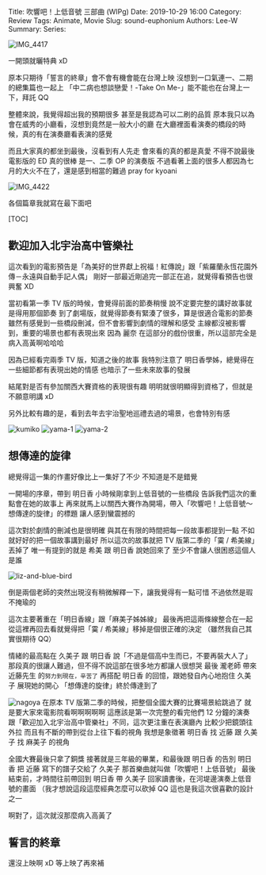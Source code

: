 Title: 吹響吧！上低音號 三部曲 (WIPg)
Date: 2019-10-29 16:00
Category: Review
Tags: Animate, Movie
Slug: sound-euphonium
Authors: Lee-W
Summary:
Series:

![IMG_4417]({static}/images/post-images/2019-10-29-sound-euphonium/IMG_4417.jpeg)

<!--more-->

一開頭就曬特典 xD

原本只期待「誓言的終章」會不會有機會能在台灣上映
沒想到一口氣連一、二期的總集篇也一起上
「中二病也想談戀愛！-Take On Me-」能不能也在台灣上一下，拜託 QQ

整體來說，我覺得超出我的預期很多
甚至是我認為可以二刷的品質
原本我只以為會在威秀的小廳看，沒想到竟然是一般大小的廳
在大廳裡面看演奏的橋段的時候，真的有在演奏廳看表演的感覺

而且大家真的都坐到最後，沒看到有人先走
會來看的真的都是真愛
不得不說最後電影版的 ED 真的很棒
是一、二季 OP 的演奏版
不過看著上面的很多人都因為七月的大火不在了，還是感到相當的難過
pray for kyoani

![IMG_4422]({static}/images/post-images/2019-10-29-sound-euphonium/IMG_4422.jpeg)

各個篇章我就寫在最下面吧

[TOC]

## 歡迎加入北宇治高中管樂社
這次看到的電影預告是「為美好的世界獻上祝福！紅傳說」跟「紫羅蘭永恆花園外傳－永遠與自動手記人偶」
剛好一部最近剛追完一部正在追，就覺得看預告也很興奮 XD

當初看第一季 TV 版的時候，會覺得前面的節奏稍慢
說不定要完整的講好故事就是得用那個節奏
到了劇場版，就覺得節奏有緊湊了很多，算是很適合電影的節奏
雖然有感覺到一些橋段刪減，但不會影響到劇情的理解和感受
主線都沒被影響到，重要的場景也都有表現出來
因為 麗奈 在這部分的戲份很重，所以這部完全是病入高黃啊哈哈哈

因為已經看完兩季 TV 版，知道之後的故事
我特別注意了 明日香學姊，總覺得在一些細節都有表現出她的情感
也暗示了一些未來故事的發展

結尾對是否有參加關西大賽資格的表現很有趣
明明就很明顯得到資格了，但就是不願意明講 xD


另外比較有趣的是，看到去年去宇治聖地巡禮去過的場景，也會特別有感

![kumiko]({static}/images/post-images/2019-10-29-sound-euphonium/15714945051422.jpg)
![yama-1]({static}/images/post-images/2019-10-29-sound-euphonium/15714945193298.jpg)
![yama-2]({static}/images/post-images/2019-10-29-sound-euphonium/15714945365664.jpg)


## 想傳達的旋律
總覺得這一集的作畫好像比上一集好了不少
不知道是不是錯覺

一開場的序章，帶到 明日香 小時候剛拿到上低音號的一些橋段
告訴我們這次的重點會在她的故事上
再來就馬上以關西大賽作為開場，帶入「吹響吧！上低音號～想傳達的旋律」的標題
讓人感到蠻震撼的

這次對於劇情的刪減也是很明確
與其在有限的時間把每一段故事都提到一點
不如就好好的把一個故事講到最好
所以這次的故事就把 TV 版第二季的「霙 / 希美線」丟掉了
唯一有提到的就是 希美 跟 明日香 說她回來了
至少不會讓人很困惑這個人是誰

![liz-and-blue-bird]({static}/images/post-images/2019-10-29-sound-euphonium/15714945100033.jpg)

倒是兩個老師的突然出現沒有稍微解釋一下，讓我覺得有一點可惜
不過依然是瑕不掩瑜的

這次主要著重在「明日香線」跟「麻美子姊姊線」
最後再把這兩條線整合在一起
從這裡再回去看就覺得把「霙 / 希美線」移掉是個很正確的決定
（雖然我自己其實很期待 QQ）

情緒的最高點在 久美子 跟 明日香 說「不過是個高中生而已，不要再裝大人了」
那段真的很讓人難過，但不得不說這部在很多地方都讓人很想哭
最後 瀧老師 帶來 近藤先生 的`努力到現在，辛苦了`
再搭配 明日香 的回憶，跟她發自內心地抱住 久美子 展現她的開心
「想傳達的旋律」終於傳達到了

![nagoya]({static}/images/post-images/2019-10-29-sound-euphonium/15714944696877.jpg)
在原本 TV 版第二季的時候，把整個全國大賽的比賽場景給跳過了
就是要大家來電影院看啊啊啊啊啊
這應該是第一次完整的看完他們 12 分鐘的演奏
跟「歡迎加入北宇治高中管樂社」不同，這次更注重在表演廳內
比較少把鏡頭往外拉
而且有不斷的帶到從台上往下看的視角
我想是象徵著 明日香 找 近藤 跟 久美子 找 麻美子 的視角

全國大賽最後只拿了銅獎
接著就是三年級的畢業，和最後跟 明日香 的告別
明日香 把 近藤 寫下的譜子交給了 久美子
那首樂曲就叫做「吹響吧！上低音號」
最後結束前，才時間往前帶回到 明日香 帶 久美子 回家讀書後，在河堤邊演奏上低音號的畫面
（我才想說這段這麼經典怎麼可以砍掉 QQ
這也是我這次很喜歡的設計之一

啊對了，這次就沒那麼病入高黃了

## 誓言的終章
還沒上映啊 xD
等上映了再來補